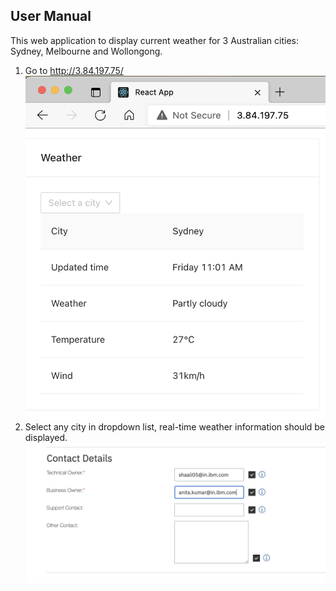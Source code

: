 ## User Manual
This web application to display current weather for 3 Australian cities: Sydney, Melbourne and Wollongong.

1. Go to http://3.84.197.75/
![1.png](https://raw.githubusercontent.com/diggex/weather-demo/master/docs/screenshots/1.png)
2. Select any city in dropdown list, real-time weather information should be displayed.
![2.png](https://raw.githubusercontent.com/diggex/weather-demo/master/docs/screenshots/2.png)
